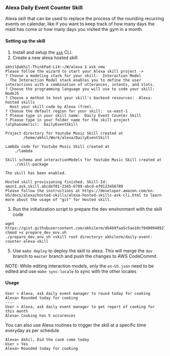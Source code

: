 ### Alexa Daily Event Counter Skill

Alexa skill that can be used to replace the process of the rounding recurring events on calendar, like if you want to
keep track of how many days the maid has come or how many days you visited the gym in a month.

#### Setting up the skill
1. Install and setup the [`ask`](https://developer.amazon.com/en-US/docs/alexa/smapi/quick-start-alexa-skills-kit-command-line-interface.html#prerequisites) CLI.
2. Create a new alexa hosted skill
```shell
akhil@akhil-ThinkPad-L14:~/W/alexa $ ask new
Please follow the wizard to start your Alexa skill project ->
? Choose a modeling stack for your skill:  Interaction Model
  The Interaction Model stack enables you to define the user interactions with a combination of utterances, intents, and slots.
? Choose the programming language you will use to code your skill:  NodeJS
? Choose a method to host your skill's backend resources:  Alexa-hosted skills
  Host your skill code by Alexa (free).
? Choose the default region for your skill:  us-east-1
? Please type in your skill name:  Daily Event Counter Skill
? Please type in your folder name for the skill project (alphanumeric):  DailyEventSkill

Project directory for Youtube Music Skill created at
        /home/akhil/Work/alexa/DailyEventSkill

Lambda code for Youtube Music Skill created at
	./lambda

Skill schema and interactionModels for Youtube Music Skill created at
	./skill-package

The skill has been enabled.

Hosted skill provisioning finished. Skill-Id: amzn1.ask.skill.abcdef01-2345-6789-abcd-ef0123456789
Please follow the instructions at https://developer.amazon.com/en-US/docs/alexa/hosted-skills/alexa-hosted-skills-ask-cli.html to learn more about the usage of "git" for Hosted skill.
```
3. Run the initialization script to prepare the dev environment with the skill code
```shell
wget https://gist.githubusercontent.com/akhilerm/db4b9faa5c5ae10cf0400948927406a6/raw/prepare_dev_env.sh
chmod +x prepare_dev_env.sh
./prepare_dev_env.sh <skill root directory> akhilerm/daily-event-counter-alexa-skill
```
5. Use `make deploy` to deploy the skill to alexa. This will merge the `dev` branch to `master` branch and push
the changes to AWS CodeCommit.

NOTE: While editing interaction models, only the `en-US.json` need to be edited and use `make sync-locale` to sync with
the other locales

#### Usage
```
User > Alexa, ask daily event manager to round today for cooking
Alexa> Rounded today for cooking
----
User > Alexa, ask daily event manager to get report of cooking for this month
Alexa> Cooking has 5 occurences
```
You can also use Alexa routines to trigger the skill at a specific time everyday as per schedule
```
Alexa> Akhil, Did the cook come today
User > Yes
Alexa> Rounded today for cooking
```